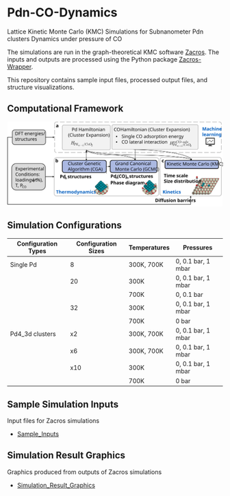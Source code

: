 # Pdn-CO-Dynamics

Lattice Kinetic Monte Carlo (KMC) Simulations for Subnanometer Pdn clusters Dynamics under pressure of CO

The simulations are run in the graph-theoretical KMC software [Zacros](https://zacros.org/). The inputs and outputs are processed using the Python package [Zacros-Wrapper](https://github.com/VlachosGroup/Zacros-Wrapper/tree/master).

This repository contains sample input files, processed output files, and structure visualizations.

## Computational Framework 
![framework](docs/framework.svg)

## Simulation Configurations
| Configuration Types | Configuration Sizes | Temperatures  | Pressures           |
| ------------------- | ------------------- | ------------- | ---------------     |
| Single Pd           | 8                   | 300K, 700K    | 0, 0.1 bar, 1 mbar  |
|                     | 20                  | 300K          | 0, 0.1 bar, 1 mbar  |
|                     |                     | 700K          | 0, 0.1 bar          |
|                     | 32                  | 300K          | 0, 0.1 bar, 1 mbar  |
|                     |                     | 700K          | 0 bar               |
| Pd4_3d clusters     | x2                  | 300K, 700K    | 0, 0.1 bar, 1 mbar  |
|                     | x6                  | 300K, 700K    | 0, 0.1 bar, 1 mbar  |
|                     | x10                 | 300K          | 0, 0.1 bar, 1 mbar  |
|                     |                     | 700K          | 0 bar               |

## Sample Simulation Inputs
Input files for Zacros simulations
- [Sample_Inputs](/Sample_Inputs)

## Simulation Result Graphics
Graphics produced from outputs of Zacros simulations
- [Simulation_Result_Graphics](/Simulation_Result_Graphics)
